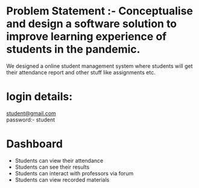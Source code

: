 # Problem Statement :- Conceptualise and design a software solution to improve learning experience of students in the pandemic.

We designed a online student management system where students will get their attendance report and other stuff like assignments etc.


# login details:
student@gmail.com<br>
password:- student


# Dashboard
<ul>
<li> Students can view their attendance
<li> Students can see their results
<li> Students can interact with professors via forum 
<li> Students can view recorded materials 
